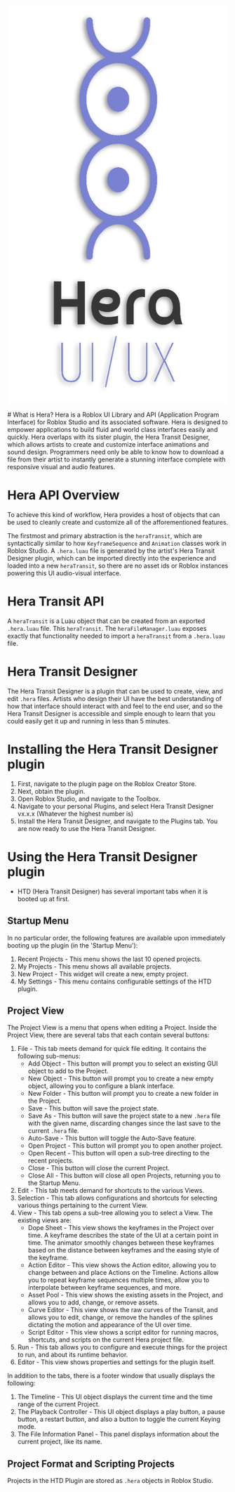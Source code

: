 <p align="center">
  <img width="570" height="906" src="../../../../../assets/HeraTextLogo.png">
</p>
# What is Hera?
Hera is a Roblox UI Library and API (Application Program Interface) for Roblox Studio and its associated software. Hera is designed to empower applications to build fluid and world class interfaces easily and quickly. Hera overlaps with its sister plugin, the Hera Transit Designer, which allows artists to create and customize interface animations and sound design. Programmers need only be able to know how to download a file from their artist to instantly generate a stunning interface complete with responsive visual and audio features.

# Hera API Overview
To achieve this kind of workflow, Hera provides a host of objects that can be used to cleanly create and customize all of the afforementioned features.

The firstmost and primary abstraction is the `heraTransit`, which are syntactically similar to how `KeyframeSequence` and `Animation` classes work in Roblox Studio. A `.hera.luau` file is generated by the artist's Hera Transit Designer plugin, which can be imported directly into the experience and loaded into a new `heraTransit`, so there are no asset ids or Roblox instances powering this UI audio-visual interface.

# Hera Transit API
A `heraTransit` is a Luau object that can be created from an exported `.hera.luau` file. This `heraTransit`. The `heraFileManager.luau` exposes exactly that functionality needed to import a `heraTransit` from a `.hera.luau` file.

# Hera Transit Designer
The Hera Transit Designer is a plugin that can be used to create, view, and edit `.hera` files. Artists who design their UI have the best understanding of how that interface should interact with and feel to the end user, and so the Hera Transit Designer is accessible and simple enough to learn that you could easily get it up and running in less than 5 minutes.

# Installing the Hera Transit Designer plugin
1. First, navigate to the plugin page on the Roblox Creator Store.
2. Next, obtain the plugin.
3. Open Roblox Studio, and navigate to the Toolbox.
4. Navigate to your personal Plugins, and select Hera Transit Designer vx.x.x (Whatever the highest number is)
5. Install the Hera Transit Designer, and navigate to the Plugins tab. You are now ready to use the Hera Transit Designer.

# Using the Hera Transit Designer plugin
- HTD (Hera Transit Designer) has several important tabs when it is booted up at first.

## Startup Menu
In no particular order, the following features are available upon immediately booting up the plugin (in the 'Startup Menu'):
1. Recent Projects - This menu shows the last 10 opened projects.
2. My Projects - This menu shows all available projects.
3. New Project - This widget will create a new, empty project.
4. My Settings - This menu contains configurable settings of the HTD plugin.

## Project View
The Project View is a menu that opens when editing a Project.
Inside the Project View, there are several tabs that each contain several buttons:
1. File - This tab meets demand for quick file editing. It contains the following sub-menus:
    - Add Object - This button will prompt you to select an existing GUI object to add to the Project.
    - New Object - This button will prompt you to create a new empty object, allowing you to configure a blank interface.
    - New Folder - This button will prompt you to create a new folder in the Project.
    - Save - This button will save the project state.
    - Save As - This button will save the project state to a new `.hera` file with the given name, discarding changes since the last save to the current `.hera` file.
    - Auto-Save - This button will toggle the Auto-Save feature.
    - Open Project - This button will prompt you to open another project.
    - Open Recent - This button will open a sub-tree directing to the recent projects.
    - Close - This button will close the current Project.
    - Close All - This button will close all open Projects, returning you to the Startup Menu.
2. Edit - This tab meets demand for shortcuts to the various Views.
3. Selection - This tab allows configurations and shortcuts for selecting various things pertaining to the current View.
4. View - This tab opens a sub-tree allowing you to select a View. The existing views are:
    - Dope Sheet - This view shows the keyframes in the Project over time. A keyframe describes the state of the UI at a certain point in time. The animator smoothly changes between these keyframes based on the distance between keyframes and the easing style of the keyframe.
    - Action Editor - This view shows the Action editor, allowing you to change between and place Actions on the Timeline. Actions allow you to repeat keyframe sequences multiple times, allow you to interpolate between keyframe sequences, and more.
    - Asset Pool - This view shows the existing assets in the Project, and allows you to add, change, or remove assets.
    - Curve Editor - This view shows the raw curves of the Transit, and allows you to edit, change, or remove the handles of the splines dictating the motion and appearance of the UI over time.
    - Script Editor - This view shows a script editor for running macros, shortcuts, and scripts on the current Hera project file.
5. Run - This tab allows you to configure and execute things for the project to run, and about its runtime behavior.
6. Editor - This view shows properties and settings for the plugin itself.

In addition to the tabs, there is a footer window that usually displays the following:
1. The Timeline - This UI object displays the current time and the time range of the current Project.
2. The Playback Controller - This UI object displays a play button, a pause button, a restart button, and also a button to toggle the current Keying mode.
3. The File Information Panel - This panel displays information about the current project, like its name.

## Project Format and Scripting Projects
Projects in the HTD Plugin are stored as `.hera` objects in Roblox Studio.